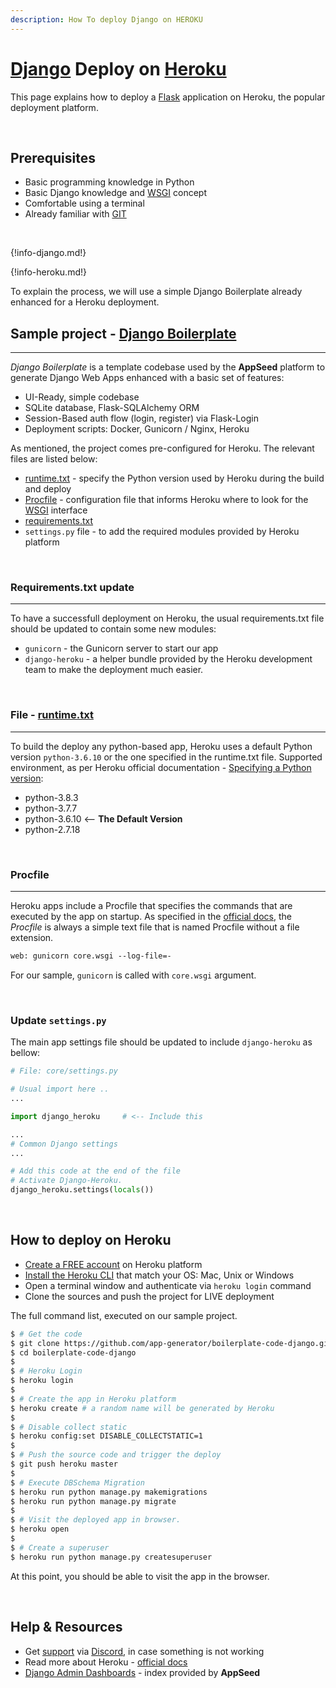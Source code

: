 ```yaml
---
description: How To deploy Django on HEROKU
---
```


# [Django](https://www.djangoproject.com/) Deploy on [Heroku](https://www.heroku.com/)

This page explains how to deploy a [Flask](https://www.palletsprojects.com/p/flask/) application on Heroku, the popular deployment platform.

<br />

## Prerequisites

- Basic programming knowledge in Python
- Basic Django knowledge and [WSGI](/what-is/wsgi/) concept
- Comfortable using a terminal
- Already familiar with [GIT](https://git-scm.com/)

<br />

{!info-django.md!}

{!info-heroku.md!}

To explain the process, we will use a simple Django Boilerplate already enhanced for a Heroku deployment.

## Sample project - [Django Boilerplate](https://github.com/app-generator/boilerplate-code-django)
---

*Django Boilerplate* is a template codebase used by the **AppSeed** platform to generate Django Web Apps enhanced with a basic set of features:

- UI-Ready, simple codebase
- SQLite database, Flask-SQLAlchemy ORM
- Session-Based auth flow (login, register) via Flask-Login
- Deployment scripts: Docker, Gunicorn / Nginx, Heroku

As mentioned, the project comes pre-configured for Heroku. The relevant files are listed below:

- [runtime.txt](https://github.com/app-generator/boilerplate-code-django/blob/master/runtime.txt) - specify the Python version used by Heroku during the build and deploy
- [Procfile](https://github.com/app-generator/boilerplate-code-django/blob/master/Procfile) - configuration file that informs Heroku where to look for the [WSGI](/what-is/wsgi/) interface
- [requirements.txt](https://github.com/app-generator/boilerplate-code-django/blob/master/requirements.txt)
- `settings.py` file - to add the required modules provided by Heroku platform

<br />

### Requirements.txt update
---

To have a successfull deployment on Heroku, the usual requirements.txt file should be updated to contain some new modules:

- `gunicorn` - the Gunicorn server to start our app
- `django-heroku` - a helper bundle provided by the Heroku development team to make the deployment much easier.

<br />

### File - [runtime.txt](https://github.com/app-generator/boilerplate-code-django/blob/master/runtime.txt)
---

To build the deploy any python-based app, Heroku uses a default Python version `python-3.6.10` or the one specified in the runtime.txt file. Supported environment, as per Heroku official documentation - [Specifying a Python version](https://devcenter.heroku.com/articles/python-support#specifying-a-python-version):

- python-3.8.3
- python-3.7.7
- python-3.6.10 <-- **The Default Version**
- python-2.7.18

<br />

### Procfile
---

Heroku apps include a Procfile that specifies the commands that are executed by the app on startup.
As specified in the [official docs](https://devcenter.heroku.com/articles/procfile), the *Procfile* is always a simple text file that is named Procfile without a file extension.

```txt
web: gunicorn core.wsgi --log-file=-
```

For our sample, `gunicorn` is called with `core.wsgi` argument.

<br />

### Update `settings.py`

The main app settings file should be updated to include `django-heroku` as bellow: 

```python
# File: core/settings.py

# Usual import here ..
...

import django_heroku     # <-- Include this

...
# Common Django settings
...

# Add this code at the end of the file
# Activate Django-Heroku.
django_heroku.settings(locals())
```

<br />

## How to deploy on Heroku

- [Create a FREE account](https://signup.heroku.com/) on Heroku platform
- [Install the Heroku CLI](https://devcenter.heroku.com/articles/getting-started-with-python#set-up) that match your OS: Mac, Unix or Windows
- Open a terminal window and authenticate via `heroku login` command
- Clone the sources and push the project for LIVE deployment

The full command list, executed on our sample project.

```bash
$ # Get the code
$ git clone https://github.com/app-generator/boilerplate-code-django.git
$ cd boilerplate-code-django
$
$ # Heroku Login
$ heroku login
$
$ # Create the app in Heroku platform
$ heroku create # a random name will be generated by Heroku
$
$ # Disable collect static 
$ heroku config:set DISABLE_COLLECTSTATIC=1
$
$ # Push the source code and trigger the deploy
$ git push heroku master
$
$ # Execute DBSchema Migration
$ heroku run python manage.py makemigrations
$ heroku run python manage.py migrate
$
$ # Visit the deployed app in browser.
$ heroku open
$
$ # Create a superuser
$ heroku run python manage.py createsuperuser
```

At this point, you should be able to visit the app in the browser.

<br />

## Help & Resources

- Get [support](https://appseed.us/support) via [Discord](https://discord.gg/fZC6hup), in case something is not working
- Read more about Heroku - [official docs](https://devcenter.heroku.com/)
- [Django Admin Dashboards](https://appseed.us/admin-dashboards/django) - index provided by **AppSeed**

<br />

